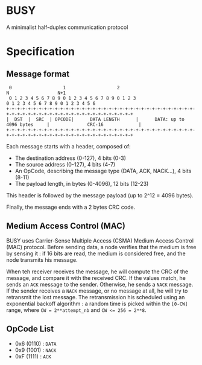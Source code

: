 # BUSY
A minimalist half-duplex communication protocol

# Specification

## Message format
```
 0                   1                   2                                         N                  N+1
 0 1 2 3 4 5 6 7 8 9 0 1 2 3 4 5 6 7 8 9 0 1 2 3                                   0 1 2 3 4 5 6 7 8 9 0 1 2 3 4 5 6
+-+-+-+-+-+-+-+-+-+-+-+-+-+-+-+-+-+-+-+-+-+-+-+-+-+-+-+-+-+-+-+-+-+-+-+-+-+-+-+-+-+-+-+-+-+-+-+-+-+-+-+-+-+-+-+-+-+-+
|  DST  |  SRC  | OPCODE|      DATA LENGTH      |      DATA: up to 4096 bytes     |              CRC-16             |
+-+-+-+-+-+-+-+-+-+-+-+-+-+-+-+-+-+-+-+-+-+-+-+-+-+-+-+-+-+-+-+-+-+-+-+-+-+-+-+-+-+-+-+-+-+-+-+-+-+-+-+-+-+-+-+-+-+-+
```

Each message starts with a header, composed of:
- The destination address (0-127), 4 bits (0-3)
- The source address (0-127), 4 bits (4-7)
- An OpCode, describing the message type (DATA, ACK, NACK...), 4 bits (8-11)
- The payload length, in bytes (0-4096), 12 bits (12-23)

This header is followed by the message payload (up to 2^12 = 4096 bytes).

Finally, the message ends with a 2 bytes CRC code.

## Medium Access Control (MAC)

BUSY uses Carrier-Sense Multiple Access (CSMA) Medium Access Control (MAC) protocol.
Before sending data, a node verifies that the medium is free by sensing it : if 16 bits are read, the medium is considered free, and the node transmits his message.

When teh receiver receives the message, he will compute the CRC of the message, and compare it with the received CRC. If the values match, he sends an `ACK` message to the sender. Otherwise, he sends a `NACK` message.
If the sender receives a `NACK` message, or no message at all, he will try to retransmit the lost message.
The retransmission his scheduled using an exponential backoff algorithm : a random time is picked within the `[0-CW]` range, where `CW = 2**attempt_nb` and `CW <= 256 = 2**8`.

## OpCode List
- 0x6 (0110) : `DATA`
- 0x9 (1001) : `NACK`
- 0xF (1111) : `ACK`
